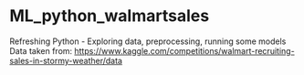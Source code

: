 # ML_python_walmartsales
Refreshing Python - Exploring data, preprocessing, running some models
Data taken from:
https://www.kaggle.com/competitions/walmart-recruiting-sales-in-stormy-weather/data

